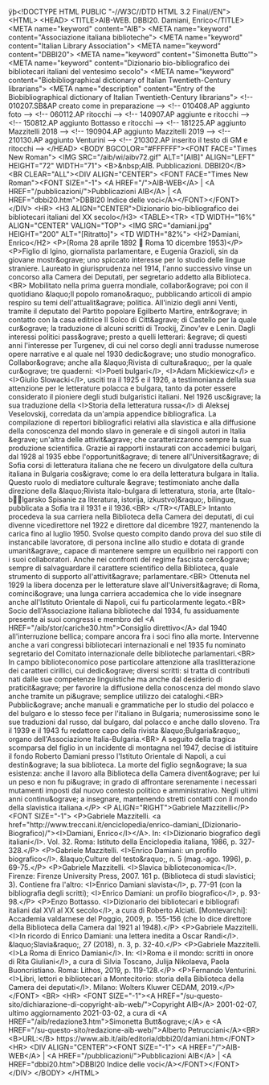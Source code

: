 ÿþ\< ! D O C T Y P E   H T M L   P U B L I C   \" - / / W 3 C / / D T D 
 H T M L   3 . 2   F i n a l / / E N \" >    \< H T M L >  
 \< H E A D >    \< T I T L E > A I B - W E B .   D B B I 2 0 . 
 D a m i a n i ,   E n r i c o \< / T I T L E >    \< M E T A 
 n a m e = \" k e y w o r d \"   c o n t e n t = \" A I B \" >  
 \< M E T A   n a m e = \" k e y w o r d \" 
 c o n t e n t = \" A s s o c i a z i o n e   i t a l i a n a 
 b i b l i o t e c h e \" >    \< M E T A 
 n a m e = \" k e y w o r d \"   c o n t e n t = \" I t a l i a n 
 L i b r a r y   A s s o c i a t i o n \" >    \< M E T A 
 n a m e = \" k e y w o r d \"   c o n t e n t = \" D B B I 2 0 \" >  
 \< M E T A   n a m e = \" k e y w o r d \" 
 c o n t e n t = \" S i m o n e t t a   B u t t o \' \" >    \< M E T A 
 n a m e = \" k e y w o r d \"   c o n t e n t = \" D i z i o n a r i o 
 b i o - b i b l i o g r a f i c o   d e i   b i b l i o t e c a r i 
 i t a l i a n i   d e l   v e n t e s i m o   s e c o l o \" >  
 \< M E T A   n a m e = \" k e y w o r d \" 
 c o n t e n t = \" B i o b i b l i o g r a p h i c a l 
 d i c t i o n a r y   o f   I t a l i a n 
 T w e n t i e t h - C e n t u r y   l i b r a r i a n s \" >  
 \< M E T A   n a m e = \" d e s c r i p t i o n \" 
 c o n t e n t = \" E n t r y   o f   t h e 
 B i o b i b l i o g r a p h i c a l   d i c t i o n a r y   o f 
 I t a l i a n   T w e n t i e t h - C e n t u r y 
 l i b r a r i a n s \" >    \< ! - -   0 1 0 2 0 7 . S B & A P 
 c r e a t o   c o m e   i n   p r e p a r a z i o n e   - - >  
 \< ! - -   0 1 0 4 0 8 . A P   a g g i u n t o   f o t o   - - >  
 \< ! - -   0 6 0 1 1 2 . A P   r i t o c c h i   - - >    \< ! - - 
 1 4 0 9 0 7 . A P   a g g i u n t e   e   r i t o c c h i   - - >  
 \< ! - -   1 5 0 8 1 2 . A P   a g g i u n t o   B o t t a s s o   e 
 r i t o c c h i   - - >    \< ! - -   1 8 1 2 2 5 . A P 
 a g g i u n t o   M a z z i t e l l i   2 0 1 8   - - >    \< ! - - 
 1 9 0 9 0 4 . A P   a g g i u n t o   M a z z i t e l l i   2 0 1 9 
 - - >    \< ! - -   2 1 0 1 3 0 . A P   a g g i u n t o 
 V e n t u r i n i   - - >    \< ! - -   2 1 0 3 0 2 . A P 
 i n s e r i t o   i l   t e s t o   d i   G M   e   r i t o c c h i 
 - - >    \< / H E A D >    \< B O D Y 
 B G C O L O R = \" # F F F F F F \" > \< F O N T 
 F A C E = \" T i m e s   N e w   R o m a n \" >    \< I M G 
 S R C = \" / a i b / w i / a i b v 7 2 . g i f \" 
 A L T = \" \[ A I B \] \"   A L I G N = \" L E F T \" 
 H E I G H T = \" 7 2 \"   W I D T H = \" 7 1 \" >  
 \< B > & n b s p ; A I B .   P u b b l i c a z i o n i . 
 D B B I 2 0 \< / B >    \< B R   C L E A R = \" A L L \" > \< D I V 
 A L I G N = \" C E N T E R \" >    \< F O N T   F A C E = \" T i m e s 
 N e w   R o m a n \" > \< F O N T   S I Z E = \" - 1 \" >    \< A 
 H R E F = \" / \" > A I B - W E B \< / A >   \|   \< A 
 H R E F = \" / p u b b l i c a z i o n i / \" > P u b b l i c a z i o n i 
 A I B \< / A >   \|   \< A 
 H R E F = \" d b b i 2 0 . h t m \" > D B B I 2 0   I n d i c e 
 d e l l e 
 v o c i \< / A > \< / F O N T > \< / F O N T > \< / D I V >  
 \< H R >    \< H 3 
 A L I G N = \" C E N T E R \" > D i z i o n a r i o 
 b i o - b i b l i o g r a f i c o   d e i   b i b l i o t e c a r i 
 i t a l i a n i   d e l   X X   s e c o l o \< / H 3 >  
 \< T A B L E > \< T R >    \< T D   W I D T H = \" 1 6 % \" 
 A L I G N = \" C E N T E R \"   V A L I G N = \" T O P \" >  
 \< I M G   S R C = \" d a m i a n i . j p g \" 
 H E I G H T = \" 2 0 0 \"   A L T = \" \[ R i t r a t t o \] \" >  
 \< T D   W I D T H = \" 8 2 % \" >    \< H 2 > D a m i a n i , 
 E n r i c o \< / H 2 >    \< P > ( R o m a   2 8   a p r i l e 
 1 8 9 2     R o m a   1 0   d i c e m b r e   1 9 5 3 ) \< / P >     
 \< P > F i g l i o   d i   I g i n o ,   g i o r n a l i s t a 
 p a r l a m e n t a r e ,   e   E u g e n i a   G r a z i o l i , 
 s i n   d a   g i o v a n e   m o s t r & o g r a v e ;   u n o 
 s p i c c a t o   i n t e r e s s e   p e r   l o   s t u d i o 
 d e l l e   l i n g u e   s t r a n i e r e .   L a u r e a t o   i n 
 g i u r i s p r u d e n z a   n e l   1 9 1 4 ,   l \' a n n o 
 s u c c e s s i v o   v i n s e   u n   c o n c o r s o   a l l a 
 C a m e r a   d e i   D e p u t a t i ,   p e r   s e g r e t a r i o 
 a d d e t t o   a l l a   B i b l i o t e c a . \< B R >  
 M o b i l i t a t o   n e l l a   p r i m a   g u e r r a 
 m o n d i a l e ,   c o l l a b o r & o g r a v e ;   p o i   c o n 
 i l   q u o t i d i a n o   & l a q u o ; I l   p o p o l o 
 r o m a n o & r a q u o ; ,   p u b b l i c a n d o   a r t i c o l i 
 d i   a m p i o   r e s p i r o   s u   t e m i 
 d e l l \' a t t u a l i t & a g r a v e ;   p o l i t i c a . 
 A l l \' i n i z i o   d e g l i   a n n i   V e n t i , 
 t r a m i t e   i l   d e p u t a t o   d e l   P a r t i t o 
 p o p o l a r e   E g i l b e r t o   M a r t i r e , 
 e n t r & o g r a v e ;   i n   c o n t a t t o   c o n   l a 
 c a s a   e d i t r i c e   I l   S o l c o   d i 
 C i t t & a g r a v e ;   d i   C a s t e l l o   p e r   l a 
 q u a l e   c u r & o g r a v e ;   l a   t r a d u z i o n e   d i 
 a l c u n i   s c r i t t i   d i   T r o c k i j ,   Z i n o v \' e v 
 e   L e n i n .   D a g l i   i n t e r e s s i   p o l i t i c i 
 p a s s & o g r a v e ;   p r e s t o   a   q u e l l i 
 l e t t e r a r i :   & e g r a v e ;   d i   q u e s t i   a n n i 
 l \' i n t e r e s s e   p e r   T u r g e n e v ,   d i   c u i 
 n e l   c o r s o   d e g l i   a n n i   t r a d u s s e 
 n u m e r o s e   o p e r e   n a r r a t i v e   e   a l   q u a l e 
 n e l   1 9 3 0   d e d i c & o g r a v e ;   u n o   s t u d i o 
 m o n o g r a f i c o .   C o l l a b o r & o g r a v e ;   a n c h e 
 a l l a   & l a q u o ; R i v i s t a   d i 
 c u l t u r a & r a q u o ; ,   p e r   l a   q u a l e 
 c u r & o g r a v e ;   t r e   q u a d e r n i :   \< I > P o e t i 
 b u l g a r i \< / I > ,   \< I > A d a m 
 M i c k i e w i c z \< / I >   e   \< I > G i u l i o 
 S l o w a c k i \< / I > ,   u s c i t i   t r a   i l   1 9 2 5   e 
 i l   1 9 2 6 ,   a   t e s t i m o n i a n z a   d e l l a   s u a 
 a t t e n z i o n e   p e r   l e   l e t t e r a t u r e 
 p o l a c c a   e   b u l g a r a ,   t a n t o   d a   p o t e r 
 e s s e r e   c o n s i d e r a t o   i l   p i o n i e r e 
 d e g l i   s t u d i   b u l g a r i s t i c i   i t a l i a n i . 
 N e l   1 9 2 6   u s c & i g r a v e ;   l a   s u a 
 t r a d u z i o n e   d e l l a   \< I > S t o r i a   d e l l a 
 l e t t e r a t u r a   r u s s a \< / I >   d i   A l e k s e j 
 V e s e l o v s k i j ,   c o r r e d a t a   d a   u n \' a m p i a 
 a p p e n d i c e   b i b l i o g r a f i c a .   L a 
 c o m p i l a z i o n e   d i   r e p e r t o r i 
 b i b l i o g r a f i c i   r e l a t i v i   a l l a 
 s l a v i s t i c a   e   a l l a   d i f f u s i o n e   d e l l a 
 c o n o s c e n z a   d e l   m o n d o   s l a v o   i n 
 g e n e r a l e   e   d i   s i n g o l i   a u t o r i   i n 
 I t a l i a   & e g r a v e ;   u n \' a l t r a   d e l l e 
 a t t i v i t & a g r a v e ;   c h e 
 c a r a t t e r i z z a r o n o   s e m p r e   l a   s u a 
 p r o d u z i o n e   s c i e n t i f i c a .   G r a z i e   a i 
 r a p p o r t i   i n s t a u r a t i   c o n   a c c a d e m i c i 
 b u l g a r i ,   d a l   1 9 2 8   a l   1 9 3 5   e b b e 
 l \' o p p o r t u n i t & a g r a v e ;   d i   t e n e r e 
 a l l \' U n i v e r s i t & a g r a v e ;   d i   S o f i a 
 c o r s i   d i   l e t t e r a t u r a   i t a l i a n a   c h e 
 n e   f e c e r o   u n   d i v u l g a t o r e   d e l l a 
 c u l t u r a   i t a l i a n a   i n   B u l g a r i a 
 c o s & i g r a v e ;   c o m e   l o   e r a   d e l l a 
 l e t t e r a t u r a   b u l g a r a   i n   I t a l i a . 
 Q u e s t o   r u o l o   d i   m e d i a t o r e   c u l t u r a l e 
 & e g r a v e ;   t e s t i m o n i a t o   a n c h e   d a l l a 
 d i r e z i o n e   d e l l a   & l a q u o ; R i v i s t a 
 i t a l o - b u l g a r a   d i   l e t t e r a t u r a , 
 s t o r i a ,   a r t e   ( I t a l o - b l g a r s k o 
 S p i s a n i e   z a   l i t e r a t u r a ,   i s t o r i j a , 
 i z k u s t v o ) & r a q u o ; ,   b i l i n g u e , 
 p u b b l i c a t a   a   S o f i a   t r a   i l   1 9 3 1   e   i l 
 1 9 3 6 . \< B R >    \< / T R > \< / T A B L E >    I n t a n t o 
 p r o c e d e v a   l a   s u a   c a r r i e r a   n e l l a 
 B i b l i o t e c a   d e l l a   C a m e r a   d e i 
 d e p u t a t i ,   d i   c u i   d i v e n n e 
 v i c e d i r e t t o r e   n e l   1 9 2 2   e   d i r e t t o r e 
 d a l   d i c e m b r e   1 9 2 7 ,   m a n t e n e n d o   l a 
 c a r i c a   f i n o   a l   l u g l i o   1 9 5 0 .   S v o l s e 
 q u e s t o   c o m p i t o   d a n d o   p r o v a   d e l   s u o 
 s t i l e   d i   i n s t a n c a b i l e   l a v o r a t o r e , 
 d i   p e r s o n a   i n c l i n e   a l l o   s t u d i o   e 
 d o t a t a   d i   g r a n d e   u m a n i t & a g r a v e ; , 
 c a p a c e   d i   m a n t e n e r e   s e m p r e   u n 
 e q u i l i b r i o   n e i   r a p p o r t i   c o n   i   s u o i 
 c o l l a b o r a t o r i .   A n c h e   n e i   c o n f r o n t i 
 d e l   r e g i m e   f a s c i s t a   c e r c & o g r a v e ; 
 s e m p r e   d i   s a l v a g u a r d a r e   i l 
 c a r a t t e r e   s c i e n t i f i c o   d e l l a 
 B i b l i o t e c a ,   q u a l e   s t r u m e n t o   d i 
 s u p p o r t o   a l l \' a t t i v i t & a g r a v e ; 
 p a r l a m e n t a r e . \< B R >    O t t e n u t a   n e l 
 1 9 2 9   l a   l i b e r a   d o c e n z a   p e r   l e 
 l e t t e r a t u r e   s l a v e 
 a l l \' U n i v e r s i t & a g r a v e ;   d i   R o m a , 
 c o m i n c i & o g r a v e ;   u n a   l u n g a   c a r r i e r a 
 a c c a d e m i c a   c h e   l o   v i d e   i n s e g n a r e 
 a n c h e   a l l \' I s t i t u t o   O r i e n t a l e   d i 
 N a p o l i ,   c u i   f u   p a r t i c o l a r m e n t e 
 l e g a t o . \< B R >    S o c i o 
 d e l l \' A s s o c i a z i o n e   i t a l i a n a 
 b i b l i o t e c h e   d a l   1 9 3 4 ,   f u 
 a s s i d u a m e n t e   p r e s e n t e   a i   s u o i 
 c o n g r e s s i   e   m e m b r o   d e l   \< A 
 H R E F = \" / a i b / s t o r / c a r i c h e 3 0 . h t m \" > C o n s i g l i o 
 d i r e t t i v o \< / A >   d a l   1 9 4 0 
 a l l \' i n t e r r u z i o n e   b e l l i c a ;   c o m p a r e 
 a n c o r a   f r a   i   s o c i   f i n o   a l l a   m o r t e . 
 I n t e r v e n n e   a n c h e   a   v a r i   c o n g r e s s i 
 b i b l i o t e c a r i   i n t e r n a z i o n a l i   e   n e l 
 1 9 3 5   f u   n o m i n a t o   s e g r e t a r i o   d e l 
 C o m i t a t o   i n t e r n a z i o n a l e   d e l l e 
 b i b l i o t e c h e   p a r l a m e n t a r i . \< B R >    I n 
 c a m p o   b i b l i o t e c o n o m i c o   p o s e 
 p a r t i c o l a r e   a t t e n z i o n e   a l l a 
 t r a s l i t t e r a z i o n e   d e i   c a r a t t e r i 
 c i r i l l i c i ,   c u i   d e d i c & o g r a v e ; 
 d i v e r s i   s c r i t t i :   s i   t r a t t a   d i 
 c o n t r i b u t i   n a t i   d a l l e   s u e 
 c o m p e t e n z e   l i n g u i s t i c h e   m a   a n c h e 
 d a l   d e s i d e r i o   d i   p r a t i c i t & a g r a v e ; 
 p e r   f a v o r i r e   l a   d i f f u s i o n e   d e l l a 
 c o n o s c e n z a   d e l   m o n d o   s l a v o   a n c h e 
 t r a m i t e   u n   p i & u g r a v e ;   s e m p l i c e 
 u t i l i z z o   d e i   c a t a l o g h i . \< B R >  
 P u b b l i c & o g r a v e ;   a n c h e   m a n u a l i   e 
 g r a m m a t i c h e   p e r   l o   s t u d i o   d e l 
 p o l a c c o   e   d e l   b u l g a r o   e   l o   s t e s s o 
 f e c e   p e r   l \' i t a l i a n o   i n   B u l g a r i a ; 
 n u m e r o s i s s i m e   s o n o   l e   s u e 
 t r a d u z i o n i   d a l   r u s s o ,   d a l   b u l g a r o , 
 d a l   p o l a c c o   e   a n c h e   d a l l o   s l o v e n o . 
 T r a   i l   1 9 3 9   e   i l   1 9 4 3   f u   r e d a t t o r e 
 c a p o   d e l l a   r i v i s t a 
 & l a q u o ; B u l g a r i a & r a q u o ; ,   o r g a n o 
 d e l l \' A s s o c i a z i o n e 
 I t a l i a - B u l g a r i a . \< B R >    A   s e g u i t o 
 d e l l a   t r a g i c a   s c o m p a r s a   d e l   f i g l i o 
 i n   u n   i n c i d e n t e   d i   m o n t a g n a   n e l 
 1 9 4 7 ,   d e c i s e   d i   i s t i t u i r e   i l   f o n d o 
 R o b e r t o   D a m i a n i   p r e s s o   l \' I s t i t u t o 
 O r i e n t a l e   d i   N a p o l i ,   a   c u i 
 d e s t i n & o g r a v e ;   l a   s u a   b i b l i o t e c a . 
 L a   m o r t e   d e l   f i g l i o   s e g n & o g r a v e ;   l a 
 s u a   e s i s t e n z a :   a n c h e   i l   l a v o r o   a l l a 
 B i b l i o t e c a   d e l l a   C a m e r a 
 d i v e n t & o g r a v e ;   p e r   l u i   u n   p e s o   e 
 n o n   f u   p i & u g r a v e ;   i n   g r a d o   d i 
 a f f r o n t a r e   s e r e n a m e n t e   i   n e c e s s a r i 
 m u t a m e n t i   i m p o s t i   d a l   n u o v o 
 c o n t e s t o   p o l i t i c o   e   a m m i n i s t r a t i v o . 
 N e g l i   u l t i m i   a n n i   c o n t i n u & o g r a v e ;   a 
 i n s e g n a r e ,   m a n t e n e n d o   s t r e t t i 
 c o n t a t t i   c o n   i l   m o n d o   d e l l a 
 s l a v i s t i c a   i t a l i a n a . \< / P >       \< P 
 A L I G N = \" R I G H T \" > G a b r i e l e 
 M a z z i t e l l i \< / P >       \< F O N T   S I Z E = \" - 1 \" >  
 \< P > G a b r i e l e   M a z z i t e l l i .   \< a 
 h r e f = \" h t t p : / / w w w . t r e c c a n i . i t / e n c i c l o p e d i a / e n r i c o - d a m i a n i \_ ( D i z i o n a r i o - B i o g r a f i c o ) / \" > \< I > D a m i a n i , 
 E n r i c o \< / I > \< / A > .   I n :   \< I > D i z i o n a r i o 
 b i o g r a f i c o   d e g l i   i t a l i a n i \< / I > .   V o l . 
 3 2 .   R o m a :   I s t i t u t o   d e l l a 
 E n c i c l o p e d i a   i t a l i a n a ,   1 9 8 6 ,   p . 
 3 2 7 - 3 2 8 . \< / P >    \< P > G a b r i e l e 
 M a z z i t e l l i .   \< I > E n r i c o   D a m i a n i :   u n 
 p r o f i l o   b i o g r a f i c o \< / I > .   
 & l a q u o ; C u l t u r e   d e l   t e s t o & r a q u o ; ,   n . 
 5   ( m a g . - a g o .   1 9 9 6 ) ,   p .   6 9 - 7 5 . \< / P >  
 \< P > G a b r i e l e   M a z z i t e l l i .   \< I > S l a v i c a 
 b i b l i o t e c o n o m i c a \< / I > .     F i r e n z e : 
 F i r e n z e   U n i v e r s i t y   P r e s s ,   2 0 0 7 .   
 1 6 1   p .     ( B i b l i o t e c a   d i   s t u d i 
 s l a v i s t i c i ;   3 ) .     C o n t i e n e   f r a 
 l \' a l t r o :   \< I > E n r i c o   D a m i a n i 
 s l a v i s t a \< / I > ,   p .   7 7 - 9 1   ( c o n   l a 
 b i b l i o g r a f i a   d e g l i   s c r i t t i ) ; 
 \< I > E n r i c o   D a m i a n i :   u n   p r o f i l o 
 b i o g r a f i c o \< / I > ,   p .   9 3 - 9 8 . \< / P >  
 \< P > E n z o   B o t t a s s o .   \< I > D i z i o n a r i o 
 d e i   b i b l i o t e c a r i   e   b i b l i o g r a f i 
 i t a l i a n i   d a l   X V I   a l   X X   s e c o l o \< / I > , 
 a   c u r a   d i   R o b e r t o   A l c i a t i .   
 \[ M o n t e v a r c h i \] :   A c c a d e m i a 
 v a l d a r n e s e   d e l   P o g g i o ,   2 0 0 9 ,   p . 
 1 5 5 - 1 5 6   ( c h e   l o   d i c e   d i r e t t o r e 
 d e l l a   B i b l i o t e c a   d e l l a   C a m e r a   d a l 
 1 9 2 1   a l   1 9 4 8 ) . \< / P >    \< P > G a b r i e l e 
 M a z z i t e l l i .   \< I > I n   r i c o r d o   d i   E n r i c o 
 D a m i a n i :   u n a   l e t t e r a   i n e d i t a   a 
 O s c a r   R a n d i \< / I > .   
 & l a q u o ; S l a v i a & r a q u o ; ,   2 7   ( 2 0 1 8 ) ,   n . 
 3 ,   p .   3 2 - 4 0 . \< / P >    \< P > G a b r i e l e 
 M a z z i t e l l i .   \< I > L a   R o m a   d i   E n r i c o 
 D a m i a n i \< / I > .     I n :   \< I > R o m a   e   i l 
 m o n d o :   s c r i t t i   i n   o n o r e   d i   R i t a 
 G i u l i a n i \< / I > ,   a   c u r a   d i   S i l v i a 
 T o s c a n o ,   J u l i j a   N i k o l a e v a ,   P a o l a 
 B u o n c r i s t i a n o .   R o m a :   L i t h o s ,   2 0 1 9 , 
 p .   1 1 9 - 1 2 8 . \< / P >    \< P > F e r n a n d o 
 V e n t u r i n i .   \< I > L i b r i ,   l e t t o r i   e 
 b i b l i o t e c a r i   a   M o n t e c i t o r i o :   s t o r i a 
 d e l l a   B i b l i o t e c a   d e l l a   C a m e r a   d e i 
 d e p u t a t i \< / I > .   M i l a n o :   W o l t e r s 
 K l u w e r   C E D A M ,   2 0 1 9 . \< / P >    \< / F O N T >  
 \< B R >       \< H R >    \< F O N T   S I Z E = \" - 1 \" > \< A 
 H R E F = \" / s u - q u e s t o - s i t o / d i c h i a r a z i o n e - d i - c o p y r i g h t - a i b - w e b / \" > C o p y r i g h t 
 A I B \< / A >   2 0 0 1 - 0 2 - 0 7 ,   u l t i m o 
 a g g i o r n a m e n t o   2 0 2 1 - 0 3 - 0 2 ,   a   c u r a   d i 
 \< A 
 H R E F = \" / a i b / r e d a z i o n e 3 . h t m \" > S i m o n e t t a 
 B u t t & o g r a v e ; \< / A >   e   \< A 
 H R E F = \" / s u - q u e s t o - s i t o / r e d a z i o n e - a i b - w e b / \" > A l b e r t o 
 P e t r u c c i a n i \< / A > \< B R >    \< B > U R L : \< / B > 
 h t t p s : / / w w w . a i b . i t / a i b / e d i t o r i a / d b b i 2 0 / d a m i a n i . h t m \< / F O N T >  
 \< H R >    \< D I V   A L I G N = \" C E N T E R \" > \< F O N T 
 S I Z E = \" - 1 \" >    \< A 
 H R E F = \" / \" > A I B - W E B \< / A >   \|   \< A 
 H R E F = \" / p u b b l i c a z i o n i / \" > P u b b l i c a z i o n i 
 A I B \< / A >   \|   \< A 
 H R E F = \" d b b i 2 0 . h t m \" > D B B I 2 0   I n d i c e 
 d e l l e 
 v o c i \< / A > \< / F O N T > \< / F O N T > \< / D I V >  
 \< / B O D Y >    \< / H T M L > 
